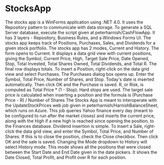 # StocksApp
The stocks app is a WinForms application using .NET 4.0. It uses the Repository pattern to communicate with data storage. To generate a SQL Server database, execute the script given at peterharnish/CashFlowApp. It has 3 layers - Repository, Business Rules, and a Windows Forms UI.
The stocks app keeps track of Positions, Purchases, Sales, and Dividends for a given stock portfolio. 
The stocks app has 2 modes, Current and History. The form opens to Current. It displays a data grid view with current positions, giving the Symbol, Current Price, High, Target Sale Price, Date Opened, Stop, Total Invested, Total Shares Owned, Total Dividends, and Total R. The final row displays totals.
To insert a Position, right-click on the data grid view and select Purchases. The Purchases dialog box opens up. Enter the Symbol, Total Price, Number of Shares, and Stop. Today's date is inserted automatically. Then click OK and the Purchase is saved. R, or Risk, is computed as Total Price * (1 - Stop). 
Hard stops are used. The target sale price is calculated when inserting a position and the formula is (Purchase Price - R) / Number of Shares
The Stocks App is meant to interoperate with the UpdateStockPrices web job given in peterharnish/HarnishBalanceSheet, which runs on Azure. This job queries Yahoo finance every day (meant to be configured to run after the market closes) and inserts the current price, along with the High if a new high is reached since opening the position, to the Finances database.
Dividend insertion is simple. To insert a Sale, right-click the data grid view, and enter the Symbol, Total Price, and Number of Shares. If this is to close the position, check the Close checkbox. Then click OK and the sale is saved.
Changing the Mode dropdown to History will select History mode. This mode shows all the positions that were closed between the Start Date and End Date given in the date pickers. It shows the Date Closed, Total Profit, and Profit over R for each position.

